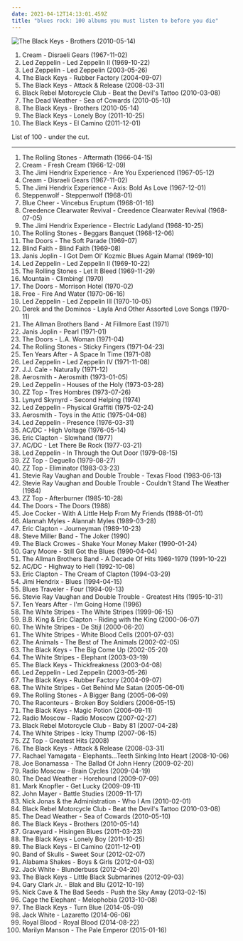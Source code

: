 ```yaml
---
date: 2021-04-12T14:13:01.459Z
title: "blues rock: 100 albums you must listen to before you die"
---
```

![The Black Keys - Brothers (2010-05-14)](http://coverartarchive.org/release/a40fc6ad-9ec3-4a61-abee-79f06f82f642/2688834974-500.jpg "The Black Keys - Brothers (2010-05-14)")
<ol class="albums">
<li data-cover="https://img.discogs.com/JsopqGSweccxL0U-dy5xFQ73d-Q=/fit-in/461x600/filters:strip_icc():format(jpeg):mode_rgb():quality(90)/discogs-images/R-4486102-1366259991-5187.jpeg.jpg" data-tags="blues rock, classic rock, 60s" role="button">Cream - Disraeli Gears (1967-11-02)</li>
<li data-cover="http://coverartarchive.org/release/fe0aec30-6538-4ff6-98e1-2af99e93ac1f/7549818228-500.jpg" data-tags="classic rock, hard rock" role="button">Led Zeppelin - Led Zeppelin II (1969-10-22)</li>
<li data-cover="http://coverartarchive.org/release/bc5a0db2-a123-4a29-bb75-de01c52da293/19820267240-500.jpg" data-tags="hard rock, classic rock" role="button">Led Zeppelin - Led Zeppelin (2003-05-26)</li>
<li data-cover="http://coverartarchive.org/release/54d85f60-dbc4-4227-82f9-caf822057562/19708899133-500.jpg" data-tags="blues rock" role="button">The Black Keys - Rubber Factory (2004-09-07)</li>
<li data-cover="http://coverartarchive.org/release/9f769c69-d0c7-3a69-a85a-774adfb29271/5652970285-500.jpg" data-tags="blues rock" role="button">The Black Keys - Attack & Release (2008-03-31)</li>
<li data-cover="http://coverartarchive.org/release/327a5e7a-02d3-3a6b-bc23-7d607d62bb67/9346943191-500.jpg" data-tags="alternative rock, alternative" role="button">Black Rebel Motorcycle Club - Beat the Devil's Tattoo (2010-03-08)</li>
<li data-cover="https://img.discogs.com/HoZf6cV2xCWO7qKeok3yhsITTFQ=/fit-in/600x595/filters:strip_icc():format(jpeg):mode_rgb():quality(90)/discogs-images/R-2286337-1274535311.jpeg.jpg" data-tags="garage rock" role="button">The Dead Weather - Sea of Cowards (2010-05-10)</li>
<li data-cover="http://coverartarchive.org/release/a40fc6ad-9ec3-4a61-abee-79f06f82f642/2688834974-500.jpg" data-tags="blues rock" role="button">The Black Keys - Brothers (2010-05-14)</li>
<li data-cover="https://img.discogs.com/M_Wy2XOuhikxL5YB_zx_Lqe6Wx0=/fit-in/408x409/filters:strip_icc():format(jpeg):mode_rgb():quality(90)/discogs-images/R-13817306-1561785201-4941.jpeg.jpg" data-tags="alternative rock, blues, blues rock, midwest, the black keys" role="button">The Black Keys - Lonely Boy (2011-10-25)</li>
<li data-cover="http://coverartarchive.org/release/9c78e227-cedb-430f-b737-f1ea6bce6fa2/16131070980-500.jpg" data-tags="blues rock" role="button">The Black Keys - El Camino (2011-12-01)</li>
</ol>
List of 100 - under the cut.
<!-- more -->

_________________

<ol class="albums">
<li data-cover="http://coverartarchive.org/release/ac452eb8-b63c-43ba-b389-e8762bf1de83/11958601731-500.jpg" data-tags="rock, 60s, classic rock" role="button">
The Rolling Stones - Aftermath (1966-04-15)
</li>
<li data-cover="https://img.discogs.com/0h4cQRflb7QZo0Nwbtf1YTTIbKM=/fit-in/600x592/filters:strip_icc():format(jpeg):mode_rgb():quality(90)/discogs-images/R-5051745-1392911107-7148.jpeg.jpg" data-tags="blues rock, classic rock, 60s" role="button">
Cream - Fresh Cream (1966-12-09)
</li>
<li data-cover="https://img.discogs.com/Vu4jQjQNYVfIU-IOManIkLcna3U=/fit-in/600x596/filters:strip_icc():format(jpeg):mode_rgb():quality(90)/discogs-images/R-2018049-1510345968-8926.jpeg.jpg" data-tags="psychedelic rock, classic rock, rock" role="button">
The Jimi Hendrix Experience - Are You Experienced (1967-05-12)
</li>
<li data-cover="https://img.discogs.com/JsopqGSweccxL0U-dy5xFQ73d-Q=/fit-in/461x600/filters:strip_icc():format(jpeg):mode_rgb():quality(90)/discogs-images/R-4486102-1366259991-5187.jpeg.jpg" data-tags="blues rock, classic rock, 60s" role="button">
Cream - Disraeli Gears (1967-11-02)
</li>
<li data-cover="http://coverartarchive.org/release/a2662ae2-f06b-3cdd-892f-596646c03558/4119591705-500.jpg" data-tags="psychedelic, rock, psychedelic rock, classic rock" role="button">
The Jimi Hendrix Experience - Axis: Bold As Love (1967-12-01)
</li>
<li data-cover="https://img.discogs.com/KLPzH0u3SHV4jySHL4SarimNTCQ=/fit-in/600x583/filters:strip_icc():format(jpeg):mode_rgb():quality(90)/discogs-images/R-507037-1577718686-2776.jpeg.jpg" data-tags="hard rock" role="button">
Steppenwolf - Steppenwolf (1968-01)
</li>
<li data-cover="http://coverartarchive.org/release/473711eb-af58-3041-852f-652554dd67a0/19844937707-500.jpg" data-tags="blues rock, psychedelic rock, 60s, hard rock" role="button">
Blue Cheer - Vincebus Eruptum (1968-01-16)
</li>
<li data-cover="http://coverartarchive.org/release/9246bec3-3805-417e-9fdc-7f5c3f074821/8749824583-500.jpg" data-tags="classic rock, blues rock, swamp rock" role="button">
Creedence Clearwater Revival - Creedence Clearwater Revival (1968-07-05)
</li>
<li data-cover="https://img.discogs.com/7Gx_UZPGl_XLXQ-gUknH5025N_Q=/fit-in/600x594/filters:strip_icc():format(jpeg):mode_rgb():quality(90)/discogs-images/R-772821-1258482067.jpeg.jpg" data-tags="60s, psychedelic rock, classic rock, rock" role="button">
The Jimi Hendrix Experience - Electric Ladyland (1968-10-25)
</li>
<li data-cover="http://coverartarchive.org/release/8345dc9c-b9c4-3d11-9a29-828b6e235c6a/22775211332-500.jpg" data-tags="classic rock, rock, 60s" role="button">
The Rolling Stones - Beggars Banquet (1968-12-06)
</li>
<li data-cover="http://coverartarchive.org/release/c29d7552-b5df-42b8-aae7-03d1e250cb3a/2987858774-500.jpg" data-tags="psychedelic rock, 60s" role="button">
The Doors - The Soft Parade (1969-07)
</li>
<li data-cover="http://coverartarchive.org/release/4946f82c-2cc1-3bbd-8ae3-5b89a79d7c39/21758063798-500.jpg" data-tags="classic rock, blues rock" role="button">
Blind Faith - Blind Faith (1969-08)
</li>
<li data-cover="http://coverartarchive.org/release/4945c044-d742-433b-b8ff-eb5b28d14249/25081651246-500.jpg" data-tags="blues, blues rock" role="button">
Janis Joplin - I Got Dem Ol' Kozmic Blues Again Mama! (1969-10)
</li>
<li data-cover="http://coverartarchive.org/release/fe0aec30-6538-4ff6-98e1-2af99e93ac1f/7549818228-500.jpg" data-tags="classic rock, hard rock" role="button">
Led Zeppelin - Led Zeppelin II (1969-10-22)
</li>
<li data-cover="http://coverartarchive.org/release/b2ca3b22-f3cc-40c0-b2d3-f4e1d6602106/3010820345-500.jpg" data-tags="classic rock, 60s, rock" role="button">
The Rolling Stones - Let It Bleed (1969-11-29)
</li>
<li data-cover="http://coverartarchive.org/release/ced20f68-1f23-47ed-b553-bd6ea460b343/9615267927-500.jpg" data-tags="classic rock, hard rock" role="button">
Mountain - Climbing! (1970)
</li>
<li data-cover="http://coverartarchive.org/release/bc92d940-c04c-4f71-8f3c-0c85fceda187/5918784034-500.jpg" data-tags="psychedelic rock, classic rock" role="button">
The Doors - Morrison Hotel (1970-02)
</li>
<li data-cover="http://coverartarchive.org/release/4581f4bb-932b-40da-92e8-e8b9f6fdccf5/15230972563-500.jpg" data-tags="classic rock, rock, blues rock, hard rock" role="button">
Free - Fire And Water (1970-06-16)
</li>
<li data-cover="http://coverartarchive.org/release/433d59f8-7bd9-3d3b-a2ec-79189708cc96/23131163966-500.jpg" data-tags="classic rock, hard rock" role="button">
Led Zeppelin - Led Zeppelin III (1970-10-05)
</li>
<li data-cover="https://img.discogs.com/F2U6YQld4pjxz1b0bgAYx0F48oI=/fit-in/465x461/filters:strip_icc():format(jpeg):mode_rgb():quality(90)/discogs-images/R-412229-1397978762-2019.jpeg.jpg" data-tags="blues rock" role="button">
Derek and the Dominos - Layla And Other Assorted Love Songs (1970-11)
</li>
<li data-cover="https://img.discogs.com/0zDuTKnrcTP4DZ41g2wyT66hL8s=/fit-in/600x594/filters:strip_icc():format(jpeg):mode_rgb():quality(90)/discogs-images/R-8993834-1552836282-5556.jpeg.jpg" data-tags="classic rock, southern rock, blues, live, rock, 70s" role="button">
The Allman Brothers Band - At Fillmore East (1971)
</li>
<li data-cover="http://coverartarchive.org/release/d3d7922d-6933-35cd-97f5-f81ca68c6f92/25035349368-500.jpg" data-tags="blues rock, classic rock, blues" role="button">
Janis Joplin - Pearl (1971-01)
</li>
<li data-cover="http://coverartarchive.org/release/e68f23df-61e3-4264-bfc3-17ac3a6f856b/5132812481-500.jpg" data-tags="classic rock, psychedelic rock" role="button">
The Doors - L.A. Woman (1971-04)
</li>
<li data-cover="https://img.discogs.com/0FslJkPHx7r-9NmAc0eADuRhPf0=/fit-in/600x875/filters:strip_icc():format(jpeg):mode_rgb():quality(90)/discogs-images/R-16195667-1605085244-3496.jpeg.jpg" data-tags="classic rock, rock, 70s" role="button">
The Rolling Stones - Sticky Fingers (1971-04-23)
</li>
<li data-cover="http://coverartarchive.org/release/93946739-1ce3-3551-81c6-5582c655d7d6/18379787225-500.jpg" data-tags="classic rock, blues rock" role="button">
Ten Years After - A Space In Time (1971-08)
</li>
<li data-cover="http://coverartarchive.org/release/98716612-b8fd-3334-9fb2-a17afdd17173/4980081478-500.jpg" data-tags="classic rock" role="button">
Led Zeppelin - Led Zeppelin IV (1971-11-08)
</li>
<li data-cover="https://img.discogs.com/_adrkXv6adoAAPjxUwRmLZnf_P0=/fit-in/597x600/filters:strip_icc():format(jpeg):mode_rgb():quality(90)/discogs-images/R-2060268-1412344757-9217.jpeg.jpg" data-tags="blues rock, blues" role="button">
J.J. Cale - Naturally (1971-12)
</li>
<li data-cover="https://img.discogs.com/o2MyQF2IG-xZbkvo9b4zgBPf-qU=/fit-in/600x543/filters:strip_icc():format(jpeg):mode_rgb():quality(90)/discogs-images/R-5733627-1436342937-7805.jpeg.jpg" data-tags="hard rock, classic rock" role="button">
Aerosmith - Aerosmith (1973-01-05)
</li>
<li data-cover="http://coverartarchive.org/release/3ccb4cb2-940a-4e2e-b1fd-4c0b7483280f/1287590210-500.jpg" data-tags="classic rock" role="button">
Led Zeppelin - Houses of the Holy (1973-03-28)
</li>
<li data-cover="http://coverartarchive.org/release/b15e1712-a98c-482b-ac86-6ef8c73d6f5d/28933604566-500.jpg" data-tags="blues rock" role="button">
ZZ Top - Tres Hombres (1973-07-26)
</li>
<li data-cover="http://coverartarchive.org/release/be1fba3d-6f56-4441-bd88-d41f5140231f/20152394682-500.jpg" data-tags="southern rock" role="button">
Lynyrd Skynyrd - Second Helping (1974)
</li>
<li data-cover="https://img.discogs.com/wF3f9HQ_7W4S8Gx_boUI9nrtmxg=/fit-in/600x600/filters:strip_icc():format(jpeg):mode_rgb():quality(90)/discogs-images/R-6199527-1413545861-4918.jpeg.jpg" data-tags="classic rock, hard rock" role="button">
Led Zeppelin - Physical Graffiti (1975-02-24)
</li>
<li data-cover="https://via.placeholder.com/450" data-tags="hard rock" role="button">
Aerosmith - Toys in the Attic (1975-04-08)
</li>
<li data-cover="http://coverartarchive.org/release/5c1032af-2d86-424b-963e-dd9e65f7281b/1287531128-500.jpg" data-tags="hard rock, classic rock" role="button">
Led Zeppelin - Presence (1976-03-31)
</li>
<li data-cover="http://coverartarchive.org/release/9cb006e6-aa89-4938-b2b2-a14dcca08e59/13356578915-500.jpg" data-tags="hard rock" role="button">
AC/DC - High Voltage (1976-05-14)
</li>
<li data-cover="http://coverartarchive.org/release/cc9db2d0-81bc-4345-8cf3-ce5182375460/6270387530-500.jpg" data-tags="blues rock" role="button">
Eric Clapton - Slowhand (1977)
</li>
<li data-cover="http://coverartarchive.org/release/92746377-783d-3355-af9d-229a6edfd6ff/7383924116-500.jpg" data-tags="hard rock" role="button">
AC/DC - Let There Be Rock (1977-03-21)
</li>
<li data-cover="https://img.discogs.com/wF3f9HQ_7W4S8Gx_boUI9nrtmxg=/fit-in/600x600/filters:strip_icc():format(jpeg):mode_rgb():quality(90)/discogs-images/R-6199527-1413545861-4918.jpeg.jpg" data-tags="classic rock, hard rock, rock" role="button">
Led Zeppelin - In Through the Out Door (1979-08-15)
</li>
<li data-cover="http://coverartarchive.org/release/0dffb4d4-65ad-3d78-a2ba-42af482f1535/28016827422-500.jpg" data-tags="blues rock, zz top" role="button">
ZZ Top - Deguello (1979-08-27)
</li>
<li data-cover="http://coverartarchive.org/release/20f8ccf4-09cf-4607-a955-720ccbb2789e/14697523448-500.jpg" data-tags="blues rock, southern rock" role="button">
ZZ Top - Eliminator (1983-03-23)
</li>
<li data-cover="http://coverartarchive.org/release/d3dc583d-dafd-386d-9fe3-6a324bb7fa28/23327712610-500.jpg" data-tags="blues, blues rock" role="button">
Stevie Ray Vaughan and Double Trouble - Texas Flood (1983-06-13)
</li>
<li data-cover="http://coverartarchive.org/release/1545d1ad-53dc-48d8-b178-15337b43ff16/9039412131-500.jpg" data-tags="blues rock" role="button">
Stevie Ray Vaughan and Double Trouble - Couldn't Stand The Weather (1984)
</li>
<li data-cover="http://coverartarchive.org/release/98a283ff-5b66-4d1a-8add-53d11d278ac5/11547120929-500.jpg" data-tags="blues rock" role="button">
ZZ Top - Afterburner (1985-10-28)
</li>
<li data-cover="https://img.discogs.com/fISgBv4TlgKJwY1Pfk-pc0r2LxA=/fit-in/600x595/filters:strip_icc():format(jpeg):mode_rgb():quality(90)/discogs-images/R-496480-1380477165-9855.jpeg.jpg" data-tags="psychedelic rock, classic rock, 60s" role="button">
The Doors - The Doors (1988)
</li>
<li data-cover="https://img.discogs.com/VJt5Q6CCIHtpsGDaKnvRZHhRhn8=/fit-in/600x596/filters:strip_icc():format(jpeg):mode_rgb():quality(90)/discogs-images/R-4043504-1494443705-7845.jpeg.jpg" data-tags="blues rock, classic rock, 60s" role="button">
Joe Cocker - With A Little Help From My Friends (1988-01-01)
</li>
<li data-cover="http://coverartarchive.org/release/7f9210f1-564b-3e42-9b01-09505f7cd4c7/11228896309-500.jpg" data-tags="rock, 80s, female vocalists, blues rock" role="button">
Alannah Myles - Alannah Myles (1989-03-28)
</li>
<li data-cover="http://coverartarchive.org/release/b3268008-89d0-365b-9900-105250b25c81/6867563168-500.jpg" data-tags="blues rock" role="button">
Eric Clapton - Journeyman (1989-10-23)
</li>
<li data-cover="http://coverartarchive.org/release/c6c75e57-414f-46bc-a637-5ff14ba5d32e/14922531597-500.jpg" data-tags="blues rock" role="button">
Steve Miller Band - The Joker (1990)
</li>
<li data-cover="https://via.placeholder.com/450" data-tags="rock" role="button">
The Black Crowes - Shake Your Money Maker (1990-01-24)
</li>
<li data-cover="http://coverartarchive.org/release/b96e7620-18b1-494b-a7c7-19faae798099/3291021954-500.jpg" data-tags="blues rock, blues" role="button">
Gary Moore - Still Got the Blues (1990-04-04)
</li>
<li data-cover="http://coverartarchive.org/release/6e646673-39ba-41dc-abc4-7a1f74387d66/6639039977-500.jpg" data-tags="classic rock, southern rock" role="button">
The Allman Brothers Band - A Decade Of Hits 1969-1979 (1991-10-22)
</li>
<li data-cover="http://coverartarchive.org/release/01caa837-59b9-487a-bc3f-a47f6cf7e345/9725073329-500.jpg" data-tags="hard rock" role="button">
AC/DC - Highway to Hell (1992-10-08)
</li>
<li data-cover="http://coverartarchive.org/release/29a89b27-ee52-4e84-a411-8b3ae971673d/5262713591-500.jpg" data-tags="eric clapton, blues rock" role="button">
Eric Clapton - The Cream of Clapton (1994-03-29)
</li>
<li data-cover="http://coverartarchive.org/release/e2170f73-b861-3c58-8ba6-a66aff3f00d8/1013012160-500.jpg" data-tags="blues" role="button">
Jimi Hendrix - Blues (1994-04-15)
</li>
<li data-cover="http://coverartarchive.org/release/365f2bc6-b56c-460c-9ce9-cde7bb27e46d/10858606127-500.jpg" data-tags="rock, blues, classic rock" role="button">
Blues Traveler - Four (1994-09-13)
</li>
<li data-cover="http://coverartarchive.org/release/9f66e9df-ee19-475b-8f0b-3e1f27c2c8af/7086920950-500.jpg" data-tags="blues, blues rock" role="button">
Stevie Ray Vaughan and Double Trouble - Greatest Hits (1995-10-31)
</li>
<li data-cover="http://coverartarchive.org/release/8e1cbf80-6926-46ef-93f5-9e3b3a2cd04f/11538837784-500.jpg" data-tags="blues rock" role="button">
Ten Years After - I'm Going Home (1996)
</li>
<li data-cover="http://coverartarchive.org/release/06006e16-c1ca-4f8b-a629-0c2b6eb0162c/8880627069-500.jpg" data-tags="blues rock, rock, garage rock" role="button">
The White Stripes - The White Stripes (1999-06-15)
</li>
<li data-cover="https://img.discogs.com/blVarIDnIHpERCIOUvAoP4618FU=/fit-in/509x503/filters:strip_icc():format(jpeg):mode_rgb():quality(90)/discogs-images/R-855656-1606850367-2438.jpeg.jpg" data-tags="blues" role="button">
B.B. King & Eric Clapton - Riding with the King (2000-06-07)
</li>
<li data-cover="http://coverartarchive.org/release/6fa97915-7067-3624-b24f-f9bd03ba534a/20821165408-500.jpg" data-tags="alternative rock, rock, blues rock" role="button">
The White Stripes - De Stijl (2000-06-20)
</li>
<li data-cover="http://coverartarchive.org/release/58c2f29b-c284-344e-8cbb-a44f4ef7badf/2976602620-500.jpg" data-tags="rock, alternative rock" role="button">
The White Stripes - White Blood Cells (2001-07-03)
</li>
<li data-cover="https://img.discogs.com/9ptOzgWMBIYeOUr8r0xPYapgfWc=/fit-in/600x582/filters:strip_icc():format(jpeg):mode_rgb():quality(90)/discogs-images/R-2769989-1590169907-3874.jpeg.jpg" data-tags="classic rock, 60s" role="button">
The Animals - The Best of The Animals (2002-02-05)
</li>
<li data-cover="http://coverartarchive.org/release/71fce908-8a23-41bd-8de5-b8eba0fb00c7/7130829837-500.jpg" data-tags="blues rock" role="button">
The Black Keys - The Big Come Up (2002-05-20)
</li>
<li data-cover="http://coverartarchive.org/release/bb29bd28-71e7-32d3-ab5f-c2d33b25434a/4817242679-500.jpg" data-tags="rock" role="button">
The White Stripes - Elephant (2003-03-19)
</li>
<li data-cover="http://coverartarchive.org/release/36b58cd2-2a2f-36ad-81b3-7ab044d01d19/9200502912-500.jpg" data-tags="blues rock" role="button">
The Black Keys - Thickfreakness (2003-04-08)
</li>
<li data-cover="http://coverartarchive.org/release/bc5a0db2-a123-4a29-bb75-de01c52da293/19820267240-500.jpg" data-tags="hard rock, classic rock" role="button">
Led Zeppelin - Led Zeppelin (2003-05-26)
</li>
<li data-cover="http://coverartarchive.org/release/54d85f60-dbc4-4227-82f9-caf822057562/19708899133-500.jpg" data-tags="blues rock" role="button">
The Black Keys - Rubber Factory (2004-09-07)
</li>
<li data-cover="http://coverartarchive.org/release/86c7166f-433c-47f1-a32d-1fa699d54b3f/4817263003-500.jpg" data-tags="rock, alternative rock" role="button">
The White Stripes - Get Behind Me Satan (2005-06-01)
</li>
<li data-cover="https://img.discogs.com/0FslJkPHx7r-9NmAc0eADuRhPf0=/fit-in/600x875/filters:strip_icc():format(jpeg):mode_rgb():quality(90)/discogs-images/R-16195667-1605085244-3496.jpeg.jpg" data-tags="rock, classic rock" role="button">
The Rolling Stones - A Bigger Bang (2005-06-09)
</li>
<li data-cover="http://coverartarchive.org/release/0d6ea51b-d4bc-4e87-8db6-0f5110602594/3374950699-500.jpg" data-tags="rock, alternative, indie rock" role="button">
The Raconteurs - Broken Boy Soldiers (2006-05-15)
</li>
<li data-cover="http://coverartarchive.org/release/dd4537c4-4faf-4b20-b4eb-e4807c7d085a/26946880719-500.jpg" data-tags="blues rock" role="button">
The Black Keys - Magic Potion (2006-09-11)
</li>
<li data-cover="http://coverartarchive.org/release/39ff3267-382e-45b8-bb75-e1e8588403c8/16256223840-500.jpg" data-tags="blues rock" role="button">
Radio Moscow - Radio Moscow (2007-02-27)
</li>
<li data-cover="https://img.discogs.com/cfc9e7fd50d7c9c08931869b95f6849a01d0635d/images/spacer.gif" data-tags="indie, rock, indie rock" role="button">
Black Rebel Motorcycle Club - Baby 81 (2007-04-28)
</li>
<li data-cover="https://via.placeholder.com/450" data-tags="alternative rock, rock" role="button">
The White Stripes - Icky Thump (2007-06-15)
</li>
<li data-cover="http://coverartarchive.org/release/7009e041-7b5b-4cd5-99d0-2d04830133a3/2271277285-500.jpg" data-tags="classic rock, blues rock, rock" role="button">
ZZ Top - Greatest Hits (2008)
</li>
<li data-cover="http://coverartarchive.org/release/9f769c69-d0c7-3a69-a85a-774adfb29271/5652970285-500.jpg" data-tags="blues rock" role="button">
The Black Keys - Attack & Release (2008-03-31)
</li>
<li data-cover="https://img.discogs.com/mzztKFzYH1uhoDlcMzS0sVNixBc=/fit-in/600x529/filters:strip_icc():format(jpeg):mode_rgb():quality(90)/discogs-images/R-1545566-1248028809.jpeg.jpg" data-tags="alternative rock, blues rock, female vocalist" role="button">
Rachael Yamagata - Elephants...Teeth Sinking Into Heart (2008-10-06)
</li>
<li data-cover="https://img.discogs.com/JvwvMC1hwh_JGafGIYYjFeMMlo8=/fit-in/351x348/filters:strip_icc():format(jpeg):mode_rgb():quality(90)/discogs-images/R-1866195-1318267515.jpeg.jpg" data-tags="blues rock" role="button">
Joe Bonamassa - The Ballad Of John Henry (2009-02-20)
</li>
<li data-cover="http://coverartarchive.org/release/7a0d6f6b-0a2b-4449-880c-4529bdaec15d/16256226007-500.jpg" data-tags="blues rock" role="button">
Radio Moscow - Brain Cycles (2009-04-19)
</li>
<li data-cover="http://coverartarchive.org/release/b9573274-4d43-481b-bec6-17730a43cc7d/15491383944-500.jpg" data-tags="garage rock" role="button">
The Dead Weather - Horehound (2009-07-09)
</li>
<li data-cover="http://coverartarchive.org/release/43075c98-16b9-4d92-bb33-44a3a84d58a6/19979198538-500.jpg" data-tags="blues rock, rock" role="button">
Mark Knopfler - Get Lucky (2009-09-11)
</li>
<li data-cover="https://img.discogs.com/cWw7xadx3QlRinvl0Dc48dVMcJU=/fit-in/225x225/filters:strip_icc():format(jpeg):mode_rgb():quality(90)/discogs-images/R-9096731-1474718495-9289.jpeg.jpg" data-tags="pop" role="button">
John Mayer - Battle Studies (2009-11-17)
</li>
<li data-cover="https://img.discogs.com/LFXcNnQuWWQKvKA9bXg0KopqGjU=/fit-in/554x554/filters:strip_icc():format(jpeg):mode_rgb():quality(90)/discogs-images/R-2440214-1600174985-6208.jpeg.jpg" data-tags="pop, rock, pop rock, soft rock, blues rock, funk rock, ok, 10s, nick jonas, wrkut, who i am, lo mejor del momento" role="button">
Nick Jonas & the Administration - Who I Am (2010-02-01)
</li>
<li data-cover="http://coverartarchive.org/release/327a5e7a-02d3-3a6b-bc23-7d607d62bb67/9346943191-500.jpg" data-tags="alternative rock, alternative" role="button">
Black Rebel Motorcycle Club - Beat the Devil's Tattoo (2010-03-08)
</li>
<li data-cover="https://img.discogs.com/HoZf6cV2xCWO7qKeok3yhsITTFQ=/fit-in/600x595/filters:strip_icc():format(jpeg):mode_rgb():quality(90)/discogs-images/R-2286337-1274535311.jpeg.jpg" data-tags="garage rock" role="button">
The Dead Weather - Sea of Cowards (2010-05-10)
</li>
<li data-cover="http://coverartarchive.org/release/a40fc6ad-9ec3-4a61-abee-79f06f82f642/2688834974-500.jpg" data-tags="blues rock" role="button">
The Black Keys - Brothers (2010-05-14)
</li>
<li data-cover="http://coverartarchive.org/release/d6b7d2c3-7801-4185-ae80-329c7445a73f/2964038960-500.jpg" data-tags="hard rock, stoner rock, blues rock" role="button">
Graveyard - Hisingen Blues (2011-03-23)
</li>
<li data-cover="https://img.discogs.com/M_Wy2XOuhikxL5YB_zx_Lqe6Wx0=/fit-in/408x409/filters:strip_icc():format(jpeg):mode_rgb():quality(90)/discogs-images/R-13817306-1561785201-4941.jpeg.jpg" data-tags="alternative rock, blues, blues rock, midwest, the black keys" role="button">
The Black Keys - Lonely Boy (2011-10-25)
</li>
<li data-cover="http://coverartarchive.org/release/9c78e227-cedb-430f-b737-f1ea6bce6fa2/16131070980-500.jpg" data-tags="blues rock" role="button">
The Black Keys - El Camino (2011-12-01)
</li>
<li data-cover="http://coverartarchive.org/release/b98dfc4a-7e37-4ff0-9264-28d30bcd5fcc/25584997186-500.jpg" data-tags="rock, alternative rock, blues rock" role="button">
Band of Skulls - Sweet Sour (2012-02-07)
</li>
<li data-cover="https://img.discogs.com/Sx2GoX-oNB9S0Hba5pduTHWZE7A=/fit-in/600x546/filters:strip_icc():format(jpeg):mode_rgb():quality(90)/discogs-images/R-3521164-1378815509-2198.jpeg.jpg" data-tags="blues, rock, soul, 10s" role="button">
Alabama Shakes - Boys & Girls (2012-04-03)
</li>
<li data-cover="http://coverartarchive.org/release/08d68658-0834-4dea-9914-8146cf4b9907/15222093874-500.jpg" data-tags="rock" role="button">
Jack White - Blunderbuss (2012-04-20)
</li>
<li data-cover="http://coverartarchive.org/release/b67efa71-3638-490e-98ec-2d7c4849832c/4200304495-500.jpg" data-tags="blues rock, the black keys" role="button">
The Black Keys - Little Black Submarines (2012-09-03)
</li>
<li data-cover="http://coverartarchive.org/release/2410cedd-3a9e-4822-8acf-158542f367ea/2745548084-500.jpg" data-tags="blues, blues rock, warner music, hotwire unlimited" role="button">
Gary Clark Jr. - Blak and Blu (2012-10-19)
</li>
<li data-cover="http://coverartarchive.org/release/32d91075-4857-4d10-9c39-f8531caeaa2b/2962749999-500.jpg" data-tags="2010s, art rock" role="button">
Nick Cave & The Bad Seeds - Push the Sky Away (2013-02-15)
</li>
<li data-cover="http://coverartarchive.org/release/4a85fb7b-230a-4b90-a99f-2044c3858457/5070223502-500.jpg" data-tags="rock, alternative rock, indie rock" role="button">
Cage the Elephant - Melophobia (2013-10-08)
</li>
<li data-cover="http://coverartarchive.org/release/5bde1d21-eff2-4a6a-8e50-de9fd2051520/9200442958-500.jpg" data-tags="blues rock, rock, indie rock" role="button">
The Black Keys - Turn Blue (2014-05-09)
</li>
<li data-cover="http://coverartarchive.org/release/b5139eff-0ce6-428e-a96f-6653a68af7a2/8249629063-500.jpg" data-tags="alternative rock, blues rock, rock, garage rock" role="button">
Jack White - Lazaretto (2014-06-06)
</li>
<li data-cover="http://coverartarchive.org/release/30683b1f-e4df-46f7-a170-2de84a5f13bf/8137779784-500.jpg" data-tags="rock" role="button">
Royal Blood - Royal Blood (2014-08-22)
</li>
<li data-cover="http://coverartarchive.org/release/2fe0a7ce-6876-44a6-b966-6f5fe466473b/9837934274-500.jpg" data-tags="alternative rock, hard rock, rock, blues rock" role="button">
Marilyn Manson - The Pale Emperor (2015-01-16)
</li>
</ol>